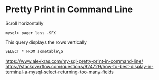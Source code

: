 # Pretty Print in Command Line
Scroll horizontally
```
mysql> pager less -SFX
```

This query displays the rows vertically
```
SELECT * FROM sometable\G
```

https://www.alexkras.com/my-sql-pretty-print-in-command-line/
https://stackoverflow.com/questions/924729/how-to-best-display-in-terminal-a-mysql-select-returning-too-many-fields
